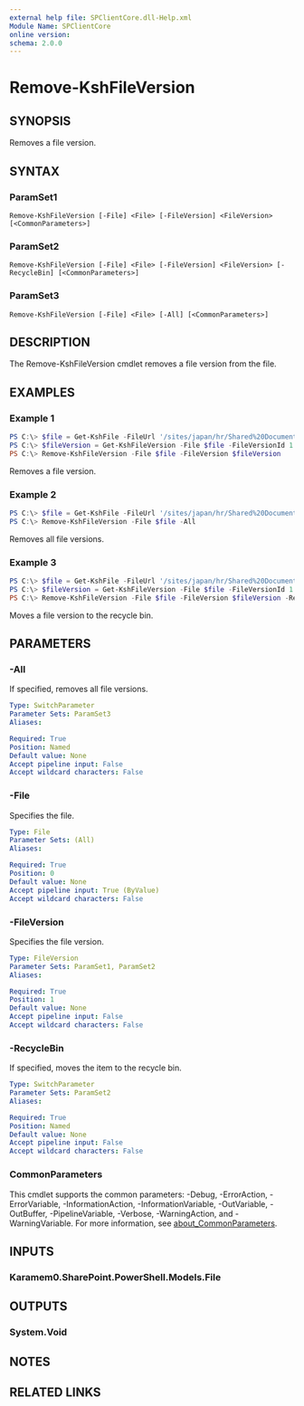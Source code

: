 ```yaml
---
external help file: SPClientCore.dll-Help.xml
Module Name: SPClientCore
online version:
schema: 2.0.0
---
```


# Remove-KshFileVersion

## SYNOPSIS
Removes a file version.

## SYNTAX

### ParamSet1
```
Remove-KshFileVersion [-File] <File> [-FileVersion] <FileVersion> [<CommonParameters>]
```

### ParamSet2
```
Remove-KshFileVersion [-File] <File> [-FileVersion] <FileVersion> [-RecycleBin] [<CommonParameters>]
```

### ParamSet3
```
Remove-KshFileVersion [-File] <File> [-All] [<CommonParameters>]
```

## DESCRIPTION
The Remove-KshFileVersion cmdlet removes a file version from the file.

## EXAMPLES

### Example 1
```powershell
PS C:\> $file = Get-KshFile -FileUrl '/sites/japan/hr/Shared%20Documents/README.txt'
PS C:\> $fileVersion = Get-KshFileVersion -File $file -FileVersionId 1
PS C:\> Remove-KshFileVersion -File $file -FileVersion $fileVersion
```

Removes a file version.

### Example 2
```powershell
PS C:\> $file = Get-KshFile -FileUrl '/sites/japan/hr/Shared%20Documents/README.txt'
PS C:\> Remove-KshFileVersion -File $file -All
```

Removes all file versions.

### Example 3
```powershell
PS C:\> $file = Get-KshFile -FileUrl '/sites/japan/hr/Shared%20Documents/README.txt'
PS C:\> $fileVersion = Get-KshFileVersion -File $file -FileVersionId 1
PS C:\> Remove-KshFileVersion -File $file -FileVersion $fileVersion -RecycleBin
```

Moves a file version to the recycle bin.

## PARAMETERS

### -All
If specified, removes all file versions.

```yaml
Type: SwitchParameter
Parameter Sets: ParamSet3
Aliases:

Required: True
Position: Named
Default value: None
Accept pipeline input: False
Accept wildcard characters: False
```

### -File
Specifies the file.

```yaml
Type: File
Parameter Sets: (All)
Aliases:

Required: True
Position: 0
Default value: None
Accept pipeline input: True (ByValue)
Accept wildcard characters: False
```

### -FileVersion
Specifies the file version.

```yaml
Type: FileVersion
Parameter Sets: ParamSet1, ParamSet2
Aliases:

Required: True
Position: 1
Default value: None
Accept pipeline input: False
Accept wildcard characters: False
```

### -RecycleBin
If specified, moves the item to the recycle bin.

```yaml
Type: SwitchParameter
Parameter Sets: ParamSet2
Aliases:

Required: True
Position: Named
Default value: None
Accept pipeline input: False
Accept wildcard characters: False
```

### CommonParameters
This cmdlet supports the common parameters: -Debug, -ErrorAction, -ErrorVariable, -InformationAction, -InformationVariable, -OutVariable, -OutBuffer, -PipelineVariable, -Verbose, -WarningAction, and -WarningVariable. For more information, see [about_CommonParameters](http://go.microsoft.com/fwlink/?LinkID=113216).

## INPUTS

### Karamem0.SharePoint.PowerShell.Models.File

## OUTPUTS

### System.Void

## NOTES

## RELATED LINKS
